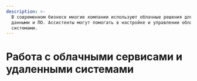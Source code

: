 ```yaml
---
description: >-
  В современном бизнесе многие компании используют облачные решения для работы с
  данными и ПО. Ассистенты могут помогать в настройке и управлении облачными
  системами.
---
```


# Работа с облачными сервисами и удаленными системами


